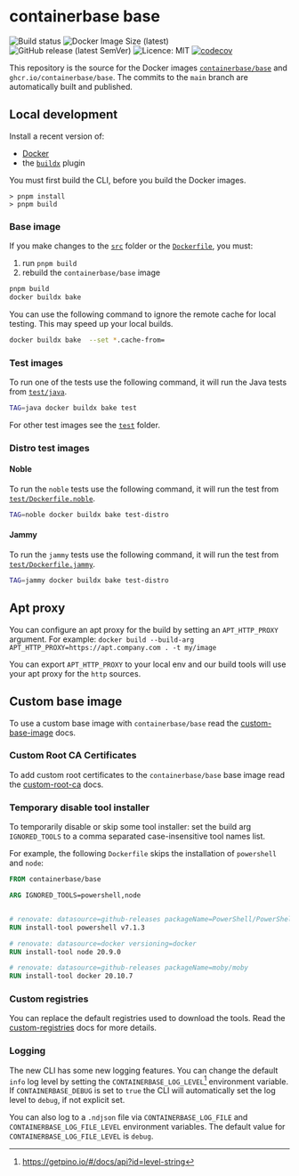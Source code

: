 # containerbase base

![Build status](https://github.com/containerbase/base/actions/workflows/build-push.yml/badge.svg)
![Docker Image Size (latest)](https://img.shields.io/docker/image-size/containerbase/base/latest)
![GitHub release (latest SemVer)](https://img.shields.io/github/v/release/containerbase/base)
![Licence: MIT](https://img.shields.io/github/license/containerbase/base)
[![codecov](https://codecov.io/gh/containerbase/base/branch/main/graph/badge.svg?token=GYS2ZZAXDP)](https://codecov.io/gh/containerbase/base)

This repository is the source for the Docker images [`containerbase/base`](https://hub.docker.com/r/containerbase/base) and `ghcr.io/containerbase/base`.
The commits to the `main` branch are automatically built and published.

## Local development

Install a recent version of:

- [Docker](https://www.docker.com)
- the [`buildx`](https://github.com/docker/buildx) plugin

You must first build the CLI, before you build the Docker images.

```console
> pnpm install
> pnpm build
```

### Base image

If you make changes to the [`src`](./src/) folder or the [`Dockerfile`](./Dockerfile), you must:

1. run `pnpm build`
1. rebuild the `containerbase/base` image

```sh
pnpm build
docker buildx bake
```

You can use the following command to ignore the remote cache for local testing.
This may speed up your local builds.

```sh
docker buildx bake  --set *.cache-from=
```

### Test images

To run one of the tests use the following command, it will run the Java tests from [`test/java`](./test/java/).

```sh
TAG=java docker buildx bake test
```

For other test images see the [`test`](./test/) folder.

### Distro test images

#### Noble

To run the `noble` tests use the following command, it will run the test from [`test/Dockerfile.noble`](./test/Dockerfile.noble).

```sh
TAG=noble docker buildx bake test-distro
```

#### Jammy

To run the `jammy` tests use the following command, it will run the test from [`test/Dockerfile.jammy`](./test/Dockerfile.jammy).

```sh
TAG=jammy docker buildx bake test-distro
```

## Apt proxy

You can configure an apt proxy for the build by setting an `APT_HTTP_PROXY` argument.
For example: `docker build --build-arg APT_HTTP_PROXY=https://apt.company.com . -t my/image`

You can export `APT_HTTP_PROXY` to your local env and our build tools will use your apt proxy for the `http` sources.

## Custom base image

To use a custom base image with `containerbase/base` read the [custom-base-image](./docs/custom-base-image.md) docs.

### Custom Root CA Certificates

To add custom root certificates to the `containerbase/base` base image read the [custom-root-ca](./docs/custom-root-ca.md) docs.

### Temporary disable tool installer

To temporarily disable or skip some tool installer: set the build arg `IGNORED_TOOLS` to a comma separated case-insensitive tool names list.

For example, the following `Dockerfile` skips the installation of `powershell` and `node`:

```Dockerfile
FROM containerbase/base

ARG IGNORED_TOOLS=powershell,node


# renovate: datasource=github-releases packageName=PowerShell/PowerShell
RUN install-tool powershell v7.1.3

# renovate: datasource=docker versioning=docker
RUN install-tool node 20.9.0

# renovate: datasource=github-releases packageName=moby/moby
RUN install-tool docker 20.10.7
```

### Custom registries

You can replace the default registries used to download the tools.
Read the [custom-registries](./docs/custom-registries.md) docs for more details.

### Logging

The new CLI has some new logging features.
You can change the default `info` log level by setting the `CONTAINERBASE_LOG_LEVEL`[^1] environment variable.
If `CONTAINERBASE_DEBUG` is set to `true` the CLI will automatically set the log level to `debug`, if not explicit set.

You can also log to a `.ndjson` file via `CONTAINERBASE_LOG_FILE` and `CONTAINERBASE_LOG_FILE_LEVEL` environment variables.
The default value for `CONTAINERBASE_LOG_FILE_LEVEL` is `debug`.

[^1]: <https://getpino.io/#/docs/api?id=level-string>
